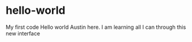 # hello-world
My first code
Hello world
Austin here. I am learning all I can through this new interface
